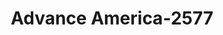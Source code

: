 ---
f_zip-code: 53142
f_state-code: WI
title: Advance America-2577
f_phone: 262-697-6298
f_city-only: Kenosha
f_address: 5604 75Th Street Kenosha
f_location-unique-id: '2577'
slug: advance-america-2577
updated-on: '2024-05-30T13:46:58.046Z'
created-on: '2024-05-30T13:36:59.803Z'
published-on: '2024-05-30T13:54:32.469Z'
f_city-state: cms/city/kenosha-wi.md
f_company: cms/company/advance-america.md
f_state: cms/state/wisconsin.md
layout: '[payday-loan].html'
tags: payday-loan
---